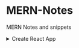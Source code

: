 # MERN-Notes
MERN Notes and snippets 

<details>
  <summary> Create React App  </summary>
  
  ```terminal
npm create vite@latest
√ Project name: ... Day22-ReactComponentsLandingPage //Enter your folder name 
√ Package name: ... day22-reactcomponentslandingpage //Enter your pakage name 
√ Select a framework: » React //Select React framework 
√ Select a variant: » JavaScript + SWC //Select js+swc varient 

cd Day22-ReactComponentsLandingPage
npm install //Creates node_modules folder inside Project folder
npm run dev //run the react app in local environment
```

</details>




